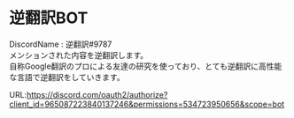 # 逆翻訳BOT
DiscordName : 逆翻訳#9787  
メンションされた内容を逆翻訳します。  
自称Google翻訳のプロによる友達の研究を使っており、とても逆翻訳に高性能な言語で逆翻訳をしていきます。

URL:https://discord.com/oauth2/authorize?client_id=965087223840137246&permissions=534723950656&scope=bot
